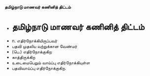 **தமிழ்நாடு மாணவர் கணினித் திட்டம்**
- # தமிழ்நாடு மாணவர் கணினித் திட்டம்
- n. எதிர்நோக்கியிருப்பவர்
- பதவி முதலிய வற்றுக்கான வேண்மர்
- (பெ.) எதிர்நோக்குகிற
- காத்திருக்கிற
- உடைமைபெறும் வாய்ப்பு எதிர்நோக்கியுள்ள
- பதவிவாய்ப்பு எதிர்நோக்குகிற.

